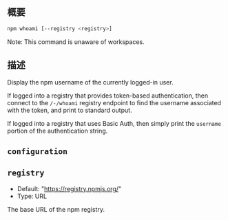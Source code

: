 ## 概要

```bash
npm whoami [--registry <registry>]
```

Note: This command is unaware of workspaces.

## 描述

Display the npm username of the currently logged-in user.

If logged into a registry that provides token-based authentication, then connect to the `/-/whoami` registry endpoint to find the username associated with the token, and print to standard output.

If logged into a registry that uses Basic Auth, then simply print the `username` portion of the authentication string.

## `configuration`

## `registry`

- Default: "https://registry.npmjs.org/"
- Type: URL

The base URL of the npm registry.
